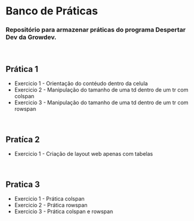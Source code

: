 # Banco de Práticas

### Repositório para armazenar práticas do programa Despertar Dev da Growdev.

<br>

## Prática 1

* Exercicio 1 - Orientação do contéudo dentro da celula
* Exercicio 2 - Manipulação do tamanho de uma td dentro de um tr com colspan
* Exercicio 3 - Manipulação do tamanho de uma td dentro de um tr com rowspan

<br>

## Pratíca 2

* Exercicio 1 - Criação de layout web apenas com tabelas

<br>

## Pratica 3

* Exercicio 1 - Prática colspan
* Exercicio 2 - Prática rowspan
* Exercicio 3 - Prática colspan e rowspan

